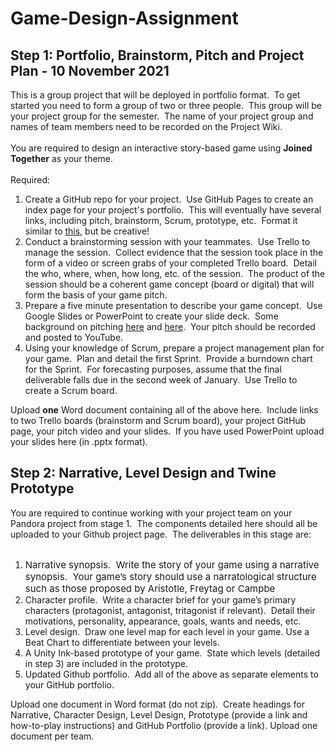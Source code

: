 # Game-Design-Assignment

<h2>Step 1: Portfolio, Brainstorm, Pitch and Project Plan - 10 November 2021</h2><div class="no-overflow"><div>This is a group project that will be deployed in portfolio format.&nbsp; To get started you need to form a group of two or three people.&nbsp; This group will be your project group for the semester.&nbsp; The name of your project group and names of team members need to be recorded on the Project Wiki.<br></div><div><br></div><div>You are required to design an interactive story-based game using <strong>Joined Together</strong> as your theme.&nbsp; <br></div><div><br></div><div>Required:</div><ol><li>Create a GitHub repo for your project.&nbsp; Use GitHub Pages to create an 
index page for your project's portfolio.&nbsp; This will eventually have 
several links, including pitch, brainstorm, Scrum, prototype, etc.&nbsp; 
Format it similar to <a href="https://qph.fs.quoracdn.net/main-qimg-3d63f64f5375c7986d263e15099bcdba" target="_blank">this,</a> but be creative!</li><li>Conduct a brainstorming session with your teammates.&nbsp; Use Trello to manage the session.&nbsp; Collect evidence 
that the session took place in the form of a video or screen grabs of your completed Trello board.&nbsp; Detail the who, 
where, when, how long, etc. of the session.&nbsp; The product of the session 
should be a coherent game concept (board or digital) that will form the basis of
 your game pitch.&nbsp; <br></li><li>Prepare a five minute presentation to describe your game concept.&nbsp; Use Google Slides or PowerPoint to create your slide deck.&nbsp; Some background on pitching <a href="https://wit-my.sharepoint.com/:p:/g/personal/blyng_wit_ie/ERgYuCzV4olAl_TQSYLmgNEBWjyucPKJMJh0lqtnEQIweA?e=tFJJqx" target="_blank">here</a> and <a href="https://wit-my.sharepoint.com/:p:/g/personal/blyng_wit_ie/EYm6ES36_O9HrjSILvUcfikBKAdTP8aIsFzL1NaTAfwa8w?e=d1azlZ" target="_blank">here</a>.&nbsp; Your pitch should be recorded and posted to YouTube.<br></li><li>Using your knowledge of Scrum, prepare a project management plan for your game.&nbsp; Plan and detail the first Sprint.&nbsp; Provide a burndown chart for the Sprint.&nbsp; For forecasting purposes, assume that the final deliverable falls due in the second week of January.&nbsp; Use Trello to create a Scrum board.<br></li></ol>Upload <strong>one</strong> Word document containing all of the above here.&nbsp; Include links to two Trello boards (brainstorm and Scrum board), your project GitHub page, your pitch video and your slides.&nbsp; If you have used PowerPoint upload your slides here (in .pptx format).<br></div>


<div role="main"><span id="maincontent"></span><h2>Step 2: Narrative, Level Design and Twine Prototype</h2><div id="intro" class="box py-3 generalbox boxaligncenter"><div class="no-overflow"><div>You are required to continue working with your project team on your Pandora project from stage 1.&nbsp; The components detailed here should all be uploaded to your Github project page.&nbsp; The deliverables in this stage are: <br></div><div><br></div><ol><li><span style="font-size: 0.9375rem;">Narrative synopsis.&nbsp; Write the story of your game using a narrative synopsis.&nbsp; Your game’s story should use a narratological structure such as those proposed by Aristotle, Freytag or Campbe</span><br></li><li>Character profile.&nbsp; Write a character brief for your game’s primary characters (protagonist, antagonist, tritagonist if relevant).&nbsp; Detail their motivations, personality, appearance, goals, wants and needs, etc. </li><li>Level design.&nbsp; Draw one level map for each level in your game. Use a Beat Chart to differentiate between your levels. &nbsp;</li><li>A Unity Ink-based prototype of your game.&nbsp; State which levels (detailed in step 3) are included in the prototype.</li><li>Updated Github portfolio.&nbsp; Add all of the above as separate elements to your GitHub portfolio. </li></ol>Upload one document in Word format (do not zip).&nbsp; Create headings for Narrative, Character Design, Level Design, Prototype (provide a link and how-to-play instructions) and GitHub Portfolio (provide a link). Upload one document per team.<br></div></div><div class="submissionstatustable">
</div></div></div>

